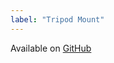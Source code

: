 ```yaml
---
label: "Tripod Mount"
---
```

Available on [GitHub](https://github.com/ai03-2725/Altair-Tripod-Mount/)